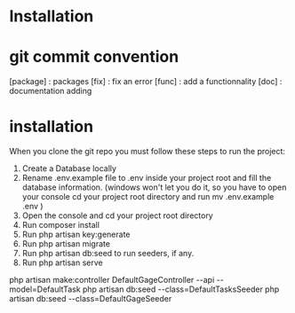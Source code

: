 # Installation

# git commit convention

[package] : packages
[fix] : fix an error
[func] : add a functionnality
[doc] : documentation adding

# installation

When you clone the git repo you must follow these steps to run the project:

1. Create a Database locally
2. Rename .env.example file to .env inside your project root and fill the database information. (windows won't let you do it, so you have to open your console cd your project root directory and run mv .env.example .env )
3. Open the console and cd your project root directory
4. Run composer install
5. Run php artisan key:generate
6. Run php artisan migrate
7. Run php artisan db:seed to run seeders, if any.
8. Run php artisan serve

php artisan make:controller DefaultGageController --api --model=DefaultTask
php artisan db:seed --class=DefaultTasksSeeder
php artisan db:seed --class=DefaultGageSeeder
